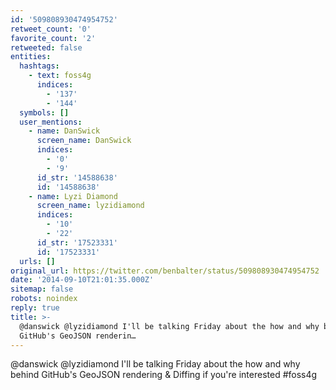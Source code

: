 ```yaml
---
id: '509808930474954752'
retweet_count: '0'
favorite_count: '2'
retweeted: false
entities:
  hashtags:
    - text: foss4g
      indices:
        - '137'
        - '144'
  symbols: []
  user_mentions:
    - name: DanSwick
      screen_name: DanSwick
      indices:
        - '0'
        - '9'
      id_str: '14588638'
      id: '14588638'
    - name: Lyzi Diamond
      screen_name: lyzidiamond
      indices:
        - '10'
        - '22'
      id_str: '17523331'
      id: '17523331'
  urls: []
original_url: https://twitter.com/benbalter/status/509808930474954752
date: '2014-09-10T21:01:35.000Z'
sitemap: false
robots: noindex
reply: true
title: >-
  @danswick @lyzidiamond I'll be talking Friday about the how and why behind
  GitHub's GeoJSON renderin…
---
```


@danswick @lyzidiamond I'll be talking Friday about the how and why behind GitHub's GeoJSON rendering &amp; Diffing if you're interested #foss4g